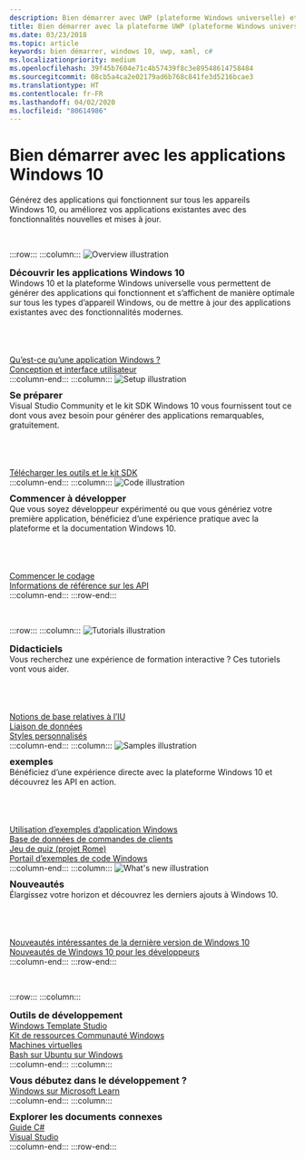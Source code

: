 ```yaml
---
description: Bien démarrer avec UWP (plateforme Windows universelle) et le développement d’applications pour Windows 10.
title: Bien démarrer avec la plateforme UWP (plateforme Windows universelle)
ms.date: 03/23/2018
ms.topic: article
keywords: bien démarrer, windows 10, uwp, xaml, c#
ms.localizationpriority: medium
ms.openlocfilehash: 39f45b7604e71c4b57439f8c3e89548614758484
ms.sourcegitcommit: 08cb5a4ca2e02179ad6b768c841fe3d5216bcae3
ms.translationtype: HT
ms.contentlocale: fr-FR
ms.lasthandoff: 04/02/2020
ms.locfileid: "80614986"
---
```

# <a name="get-started-with-windows-10-apps"></a>Bien démarrer avec les applications Windows 10

Générez des applications qui fonctionnent sur tous les appareils Windows 10, ou améliorez vos applications existantes avec des fonctionnalités nouvelles et mises à jour.

<br/>

:::row:::
    :::column:::
        <img src="https://docs.microsoft.com/media/illustrations/biztalk-developer-documentation-1.svg" alt="Overview illustration" />
        <h3 style="margin-top: 10px; margin-bottom: 0px">Découvrir les applications Windows 10</h3>
        <p style="margin-top: 0px; margin-bottom: 50px">Windows 10 et la plateforme Windows universelle vous permettent de générer des applications qui fonctionnent et s’affichent de manière optimale sur tous les types d’appareil Windows, ou de mettre à jour des applications existantes avec des fonctionnalités modernes.</p>
        <br>
        <a href="//docs.microsoft.com/windows/uwp/get-started/universal-application-platform-guide">Qu’est-ce qu’une application Windows ?</a><br/>
        <a href="//developer.microsoft.com/windows/apps/design">Conception et interface utilisateur</a><br/>
    :::column-end:::
    :::column:::
        <img src="https://docs.microsoft.com/media/illustrations/biztalk-host-integration-install-configure.svg" alt="Setup illustration" />
        <h3 style="margin-top: 10px; margin-bottom: 0px">Se préparer</h3>
        <p style="margin-top: 0px; margin-bottom: 50px">Visual Studio Community et le kit SDK Windows 10 vous fournissent tout ce dont vous avez besoin pour générer des applications remarquables, gratuitement.</p>
        <br>
        <a href="//docs.microsoft.com/windows/uwp/get-started/get-set-up">Télécharger les outils et le kit SDK</a><br/>
    :::column-end:::
    :::column:::
        <img src="https://docs.microsoft.com/media/illustrations/team-services-dev-ops-test.svg" alt="Code illustration" />
        <h3 style="margin-top: 10px; margin-bottom: 0px">Commencer à développer</h3>
        <p style="margin-top: 0px; margin-bottom: 50px">Que vous soyez développeur expérimenté ou que vous génériez votre première application, bénéficiez d’une expérience pratique avec la plateforme et la documentation Windows 10.</p>
        <br>
        <a href="//docs.microsoft.com/windows/uwp/get-started/create-uwp-apps">Commencer le codage</a><br/>
        <a href="//docs.microsoft.com/uwp/">Informations de référence sur les API</a><br/>
    :::column-end:::
:::row-end:::

<br/>

:::row:::
    :::column:::
        <img src="https://docs.microsoft.com/media/illustrations/biztalk-get-started-get-started.svg" alt="Tutorials illustration" />
        <h3 style="margin-top: 10px; margin-bottom: 0px">Didacticiels</h3>
        <p style="margin-top: 0px; margin-bottom: 50px">Vous recherchez une expérience de formation interactive ? Ces tutoriels vont vous aider.</p>
        <br>
        <a href="//docs.microsoft.com/windows/uwp/design/basics/xaml-basics-ui">Notions de base relatives à l’IU</a><br/>
        <a href="//docs.microsoft.com/windows/uwp/data-binding/xaml-basics-data-binding">Liaison de données</a><br/>
        <a href="//docs.microsoft.com/windows/uwp/design/basics/xaml-basics-style">Styles personnalisés</a><br/>
    :::column-end:::
    :::column:::
        <img src="https://docs.microsoft.com/media/illustrations/biztalk-get-started-scenarios.svg" alt="Samples illustration" />
        <h3 style="margin-top: 10px; margin-bottom: 0px">exemples</h3>
        <p style="margin-top: 0px; margin-bottom: 50px">Bénéficiez d’une expérience directe avec la plateforme Windows 10 et découvrez les API en action.</p>
        <br>
        <a href="//docs.microsoft.com/windows/uwp/get-started/get-uwp-app-samples">Utilisation d’exemples d’application Windows</a><br/>
        <a href="//github.com/Microsoft/Windows-appsample-customers-orders-database">Base de données de commandes de clients</a><br/>
        <a href="//github.com/Microsoft/Windows-appsample-remote-system-sessions">Jeu de quiz (projet Rome)</a><br/>
        <a href="//developer.microsoft.com/windows/samples">Portail d’exemples de code Windows</a><br/>
    :::column-end:::
    :::column:::
        <img src="https://docs.microsoft.com/media/illustrations/ms365enterprise-partner-news-2.svg" alt="What's new illustration" />
        <h3 style="margin-top: 10px; margin-bottom: 0px">Nouveautés</h3>
        <p style="margin-top: 0px; margin-bottom: 50px">Élargissez votre horizon et découvrez les derniers ajouts à Windows 10.</p>
        <br>
        <a href="//developer.microsoft.com/windows/windows-10-for-developers">Nouveautés intéressantes de la dernière version de Windows 10</a><br/>
        <a href="//docs.microsoft.com/windows/uwp/whats-new/windows-10-version-latest">Nouveautés de Windows 10 pour les développeurs</a><br/>
    :::column-end:::
:::row-end:::

<br/>

:::row:::
    :::column:::
        <h3 style="margin-top: 10px; margin-bottom: 0px">Outils de développement</h3>
        <a href="https://github.com/Microsoft/WindowsTemplateStudio/">Windows Template Studio</a><br/>
        <a href="//docs.microsoft.com/windows/uwpcommunitytoolkit/">Kit de ressources Communauté Windows</a><br/>
        <a href="//developer.microsoft.com/windows/downloads/virtual-machines">Machines virtuelles</a><br/>
        <a href="//docs.microsoft.com/windows/wsl/about">Bash sur Ubuntu sur Windows</a><br/>
    :::column-end:::
    :::column:::
        <h3 style="margin-top: 10px; margin-bottom: 0px">Vous débutez dans le développement ?</h3>
        <a href="//docs.microsoft.com/learn/browse/?products=windows&resource_type=module">Windows sur Microsoft Learn</a><br/>
    :::column-end:::
    :::column:::
        <h3 style="margin-top: 10px; margin-bottom: 0px">Explorer les documents connexes</h3>
        <a href="//docs.microsoft.com/dotnet/csharp/">Guide C#</a><br/>
        <a href="//docs.microsoft.com/visualstudio/ide/">Visual Studio</a><br/>
    :::column-end:::
:::row-end:::
